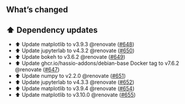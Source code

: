 ## What’s changed

## ⬆️ Dependency updates

- ⬆️ Update matplotlib to v3.9.3 @renovate ([#648](https://github.com/hassio-addons/addon-jupyterlab/pull/648))
- ⬆️ Update jupyterlab to v4.3.2 @renovate ([#650](https://github.com/hassio-addons/addon-jupyterlab/pull/650))
- ⬆️ Update bokeh to v3.6.2 @renovate ([#649](https://github.com/hassio-addons/addon-jupyterlab/pull/649))
- ⬆️ Update ghcr.io/hassio-addons/debian-base Docker tag to v7.6.2 @renovate ([#647](https://github.com/hassio-addons/addon-jupyterlab/pull/647))
- ⬆️ Update numpy to v2.2.0 @renovate ([#651](https://github.com/hassio-addons/addon-jupyterlab/pull/651))
- ⬆️ Update jupyterlab to v4.3.3 @renovate ([#652](https://github.com/hassio-addons/addon-jupyterlab/pull/652))
- ⬆️ Update matplotlib to v3.9.4 @renovate ([#654](https://github.com/hassio-addons/addon-jupyterlab/pull/654))
- ⬆️ Update matplotlib to v3.10.0 @renovate ([#655](https://github.com/hassio-addons/addon-jupyterlab/pull/655))
